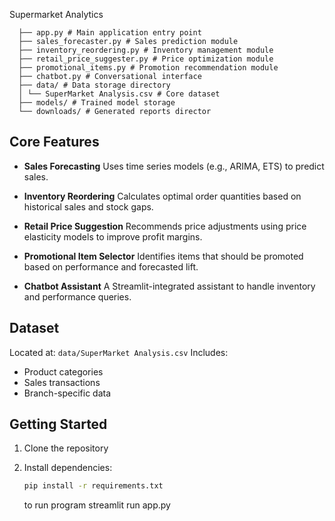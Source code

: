Supermarket Analytics

      ├── app.py # Main application entry point
      ├── sales_forecaster.py # Sales prediction module
      ├── inventory_reordering.py # Inventory management module
      ├── retail_price_suggester.py # Price optimization module
      ├── promotional_items.py # Promotion recommendation module
      ├── chatbot.py # Conversational interface
      ├── data/ # Data storage directory
      │ └── SuperMarket Analysis.csv # Core dataset
      ├── models/ # Trained model storage
      └── downloads/ # Generated reports director

## Core Features

* **Sales Forecasting**
  Uses time series models (e.g., ARIMA, ETS) to predict  sales.

* **Inventory Reordering**
  Calculates optimal order quantities based on historical sales and stock gaps.

* **Retail Price Suggestion**
  Recommends price adjustments using price elasticity models to improve profit margins.

* **Promotional Item Selector**
  Identifies items that should be promoted based on performance and forecasted lift.

* **Chatbot Assistant**
  A Streamlit-integrated assistant to handle inventory and performance queries.

## Dataset

Located at: `data/SuperMarket Analysis.csv`
Includes:

* Product categories
* Sales transactions
* Branch-specific data

## Getting Started

1. Clone the repository
2. Install dependencies:

   ```bash
   pip install -r requirements.txt
   ```

   to run program
   streamlit run app.py
